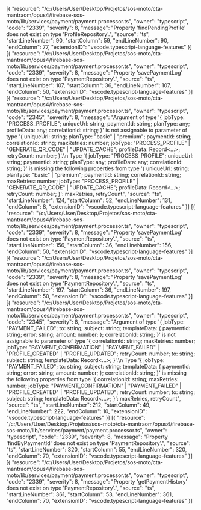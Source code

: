 [{
	"resource": "/c:/Users/User/Desktop/Projetos/sos-moto/cta-mantraom/opus4/firebase-sos-moto/lib/services/payment/payment.processor.ts",
	"owner": "typescript",
	"code": "2339",
	"severity": 8,
	"message": "Property 'findPendingProfile' does not exist on type 'ProfileRepository'.",
	"source": "ts",
	"startLineNumber": 90,
	"startColumn": 59,
	"endLineNumber": 90,
	"endColumn": 77,
	"extensionID": "vscode.typescript-language-features"
}]
[{
	"resource": "/c:/Users/User/Desktop/Projetos/sos-moto/cta-mantraom/opus4/firebase-sos-moto/lib/services/payment/payment.processor.ts",
	"owner": "typescript",
	"code": "2339",
	"severity": 8,
	"message": "Property 'savePaymentLog' does not exist on type 'PaymentRepository'.",
	"source": "ts",
	"startLineNumber": 107,
	"startColumn": 36,
	"endLineNumber": 107,
	"endColumn": 50,
	"extensionID": "vscode.typescript-language-features"
}]
[{
	"resource": "/c:/Users/User/Desktop/Projetos/sos-moto/cta-mantraom/opus4/firebase-sos-moto/lib/services/payment/payment.processor.ts",
	"owner": "typescript",
	"code": "2345",
	"severity": 8,
	"message": "Argument of type '{ jobType: \"PROCESS_PROFILE\"; uniqueUrl: string; paymentId: string; planType: any; profileData: any; correlationId: string; }' is not assignable to parameter of type '{ uniqueUrl: string; planType: \"basic\" | \"premium\"; paymentId: string; correlationId: string; maxRetries: number; jobType: \"PROCESS_PROFILE\" | \"GENERATE_QR_CODE\" | \"UPDATE_CACHE\"; profileData: Record<...>; retryCount: number; }'.\n  Type '{ jobType: \"PROCESS_PROFILE\"; uniqueUrl: string; paymentId: string; planType: any; profileData: any; correlationId: string; }' is missing the following properties from type '{ uniqueUrl: string; planType: \"basic\" | \"premium\"; paymentId: string; correlationId: string; maxRetries: number; jobType: \"PROCESS_PROFILE\" | \"GENERATE_QR_CODE\" | \"UPDATE_CACHE\"; profileData: Record<...>; retryCount: number; }': maxRetries, retryCount",
	"source": "ts",
	"startLineNumber": 124,
	"startColumn": 52,
	"endLineNumber": 131,
	"endColumn": 8,
	"extensionID": "vscode.typescript-language-features"
}]
[{
	"resource": "/c:/Users/User/Desktop/Projetos/sos-moto/cta-mantraom/opus4/firebase-sos-moto/lib/services/payment/payment.processor.ts",
	"owner": "typescript",
	"code": "2339",
	"severity": 8,
	"message": "Property 'savePaymentLog' does not exist on type 'PaymentRepository'.",
	"source": "ts",
	"startLineNumber": 156,
	"startColumn": 36,
	"endLineNumber": 156,
	"endColumn": 50,
	"extensionID": "vscode.typescript-language-features"
}]
[{
	"resource": "/c:/Users/User/Desktop/Projetos/sos-moto/cta-mantraom/opus4/firebase-sos-moto/lib/services/payment/payment.processor.ts",
	"owner": "typescript",
	"code": "2339",
	"severity": 8,
	"message": "Property 'savePaymentLog' does not exist on type 'PaymentRepository'.",
	"source": "ts",
	"startLineNumber": 197,
	"startColumn": 36,
	"endLineNumber": 197,
	"endColumn": 50,
	"extensionID": "vscode.typescript-language-features"
}]
[{
	"resource": "/c:/Users/User/Desktop/Projetos/sos-moto/cta-mantraom/opus4/firebase-sos-moto/lib/services/payment/payment.processor.ts",
	"owner": "typescript",
	"code": "2345",
	"severity": 8,
	"message": "Argument of type '{ jobType: \"PAYMENT_FAILED\"; to: string; subject: string; templateData: { paymentId: string; error: string; amount: number; }; correlationId: string; }' is not assignable to parameter of type '{ correlationId: string; maxRetries: number; jobType: \"PAYMENT_CONFIRMATION\" | \"PAYMENT_FAILED\" | \"PROFILE_CREATED\" | \"PROFILE_UPDATED\"; retryCount: number; to: string; subject: string; templateData: Record<...>; }'.\n  Type '{ jobType: \"PAYMENT_FAILED\"; to: string; subject: string; templateData: { paymentId: string; error: string; amount: number; }; correlationId: string; }' is missing the following properties from type '{ correlationId: string; maxRetries: number; jobType: \"PAYMENT_CONFIRMATION\" | \"PAYMENT_FAILED\" | \"PROFILE_CREATED\" | \"PROFILE_UPDATED\"; retryCount: number; to: string; subject: string; templateData: Record<...>; }': maxRetries, retryCount",
	"source": "ts",
	"startLineNumber": 212,
	"startColumn": 49,
	"endLineNumber": 222,
	"endColumn": 10,
	"extensionID": "vscode.typescript-language-features"
}]
[{
	"resource": "/c:/Users/User/Desktop/Projetos/sos-moto/cta-mantraom/opus4/firebase-sos-moto/lib/services/payment/payment.processor.ts",
	"owner": "typescript",
	"code": "2339",
	"severity": 8,
	"message": "Property 'findByPaymentId' does not exist on type 'PaymentRepository'.",
	"source": "ts",
	"startLineNumber": 320,
	"startColumn": 55,
	"endLineNumber": 320,
	"endColumn": 70,
	"extensionID": "vscode.typescript-language-features"
}]
[{
	"resource": "/c:/Users/User/Desktop/Projetos/sos-moto/cta-mantraom/opus4/firebase-sos-moto/lib/services/payment/payment.processor.ts",
	"owner": "typescript",
	"code": "2339",
	"severity": 8,
	"message": "Property 'getPaymentHistory' does not exist on type 'PaymentRepository'.",
	"source": "ts",
	"startLineNumber": 361,
	"startColumn": 53,
	"endLineNumber": 361,
	"endColumn": 70,
	"extensionID": "vscode.typescript-language-features"
}]